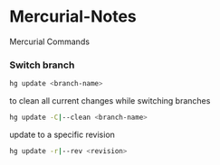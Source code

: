 # Mercurial-Notes
Mercurial Commands

### Switch branch

```bash
hg update <branch-name>
```

to clean all current changes while switching branches

```bash
hg update -C|--clean <branch-name>
```

update to a specific revision

```bash
hg update -r|--rev <revision>
```
